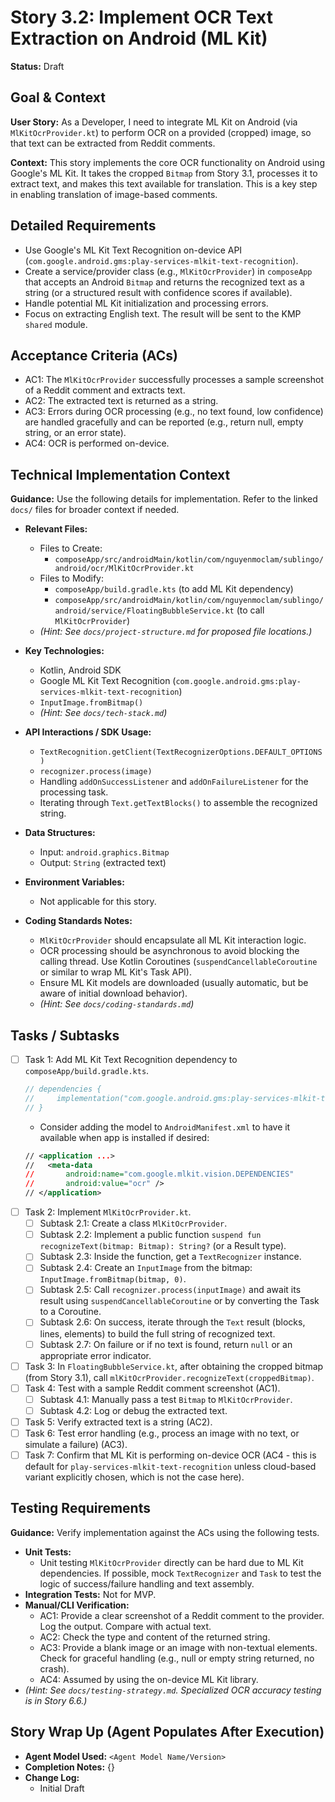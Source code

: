 
# Story 3.2: Implement OCR Text Extraction on Android (ML Kit)

**Status:** Draft

## Goal & Context

**User Story:** As a Developer, I need to integrate ML Kit on Android (via `MlKitOcrProvider.kt`) to perform OCR on a provided (cropped) image, so that text can be extracted from Reddit comments.

**Context:** This story implements the core OCR functionality on Android using Google's ML Kit. It takes the cropped `Bitmap` from Story 3.1, processes it to extract text, and makes this text available for translation. This is a key step in enabling translation of image-based comments.

## Detailed Requirements

- Use Google's ML Kit Text Recognition on-device API (`com.google.android.gms:play-services-mlkit-text-recognition`).
- Create a service/provider class (e.g., `MlKitOcrProvider`) in `composeApp` that accepts an Android `Bitmap` and returns the recognized text as a string (or a structured result with confidence scores if available).
- Handle potential ML Kit initialization and processing errors.
- Focus on extracting English text. The result will be sent to the KMP `shared` module.

## Acceptance Criteria (ACs)

- AC1: The `MlKitOcrProvider` successfully processes a sample screenshot of a Reddit comment and extracts text.
- AC2: The extracted text is returned as a string.
- AC3: Errors during OCR processing (e.g., no text found, low confidence) are handled gracefully and can be reported (e.g., return null, empty string, or an error state).
- AC4: OCR is performed on-device.

## Technical Implementation Context

**Guidance:** Use the following details for implementation. Refer to the linked `docs/` files for broader context if needed.

- **Relevant Files:**

    - Files to Create:
        - `composeApp/src/androidMain/kotlin/com/nguyenmoclam/sublingo/android/ocr/MlKitOcrProvider.kt`
    - Files to Modify:
        - `composeApp/build.gradle.kts` (to add ML Kit dependency)
        - `composeApp/src/androidMain/kotlin/com/nguyenmoclam/sublingo/android/service/FloatingBubbleService.kt` (to call `MlKitOcrProvider`)
    - *(Hint: See `docs/project-structure.md` for proposed file locations.)*

- **Key Technologies:**

    - Kotlin, Android SDK
    - Google ML Kit Text Recognition (`com.google.android.gms:play-services-mlkit-text-recognition`)
    - `InputImage.fromBitmap()`
    - *(Hint: See `docs/tech-stack.md`)*

- **API Interactions / SDK Usage:**

    - `TextRecognition.getClient(TextRecognizerOptions.DEFAULT_OPTIONS)`
    - `recognizer.process(image)`
    - Handling `addOnSuccessListener` and `addOnFailureListener` for the processing task.
    - Iterating through `Text.getTextBlocks()` to assemble the recognized string.

- **Data Structures:**

    - Input: `android.graphics.Bitmap`
    - Output: `String` (extracted text)

- **Environment Variables:**

    - Not applicable for this story.

- **Coding Standards Notes:**

    - `MlKitOcrProvider` should encapsulate all ML Kit interaction logic.
    - OCR processing should be asynchronous to avoid blocking the calling thread. Use Kotlin Coroutines (`suspendCancellableCoroutine` or similar to wrap ML Kit's Task API).
    - Ensure ML Kit models are downloaded (usually automatic, but be aware of initial download behavior).
    - *(Hint: See `docs/coding-standards.md`)*

## Tasks / Subtasks

- [ ] Task 1: Add ML Kit Text Recognition dependency to `composeApp/build.gradle.kts`.
  ```gradle
  // dependencies {
  //     implementation("com.google.android.gms:play-services-mlkit-text-recognition:19.0.0") // Or latest
  // }
  ```
    - Consider adding the model to `AndroidManifest.xml` to have it available when app is installed if desired:
  <!-- end list -->
  ```xml
  // <application ...>
  //   <meta-data
  //       android:name="com.google.mlkit.vision.DEPENDENCIES"
  //       android:value="ocr" />
  // </application>
  ```
- [ ] Task 2: Implement `MlKitOcrProvider.kt`.
    - [ ] Subtask 2.1: Create a class `MlKitOcrProvider`.
    - [ ] Subtask 2.2: Implement a public function `suspend fun recognizeText(bitmap: Bitmap): String?` (or a Result type).
    - [ ] Subtask 2.3: Inside the function, get a `TextRecognizer` instance.
    - [ ] Subtask 2.4: Create an `InputImage` from the bitmap: `InputImage.fromBitmap(bitmap, 0)`.
    - [ ] Subtask 2.5: Call `recognizer.process(inputImage)` and await its result using `suspendCancellableCoroutine` or by converting the Task to a Coroutine.
    - [ ] Subtask 2.6: On success, iterate through the `Text` result (blocks, lines, elements) to build the full string of recognized text.
    - [ ] Subtask 2.7: On failure or if no text is found, return `null` or an appropriate error indicator.
- [ ] Task 3: In `FloatingBubbleService.kt`, after obtaining the cropped bitmap (from Story 3.1), call `mlKitOcrProvider.recognizeText(croppedBitmap)`.
- [ ] Task 4: Test with a sample Reddit comment screenshot (AC1).
    - [ ] Subtask 4.1: Manually pass a test `Bitmap` to `MlKitOcrProvider`.
    - [ ] Subtask 4.2: Log or debug the extracted text.
- [ ] Task 5: Verify extracted text is a string (AC2).
- [ ] Task 6: Test error handling (e.g., process an image with no text, or simulate a failure) (AC3).
- [ ] Task 7: Confirm that ML Kit is performing on-device OCR (AC4 - this is default for `play-services-mlkit-text-recognition` unless cloud-based variant explicitly chosen, which is not the case here).

## Testing Requirements

**Guidance:** Verify implementation against the ACs using the following tests.

- **Unit Tests:**
    - Unit testing `MlKitOcrProvider` directly can be hard due to ML Kit dependencies. If possible, mock `TextRecognizer` and `Task` to test the logic of success/failure handling and text assembly.
- **Integration Tests:** Not for MVP.
- **Manual/CLI Verification:**
    - AC1: Provide a clear screenshot of a Reddit comment to the provider. Log the output. Compare with actual text.
    - AC2: Check the type and content of the returned string.
    - AC3: Provide a blank image or an image with non-textual elements. Check for graceful handling (e.g., null or empty string returned, no crash).
    - AC4: Assumed by using the on-device ML Kit library.
- *(Hint: See `docs/testing-strategy.md`. Specialized OCR accuracy testing is in Story 6.6.)*

## Story Wrap Up (Agent Populates After Execution)

- **Agent Model Used:** `<Agent Model Name/Version>`
- **Completion Notes:** {}
- **Change Log:**
    - Initial Draft
